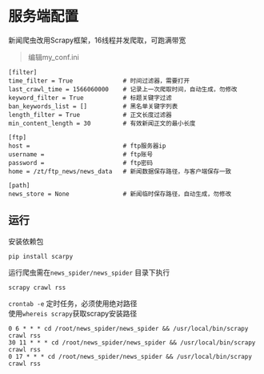 # 服务端配置

新闻爬虫改用Scrapy框架，16线程并发爬取，可跑满带宽
> 编辑my_conf.ini  

```
[filter]
time_filter = True              # 时间过滤器，需要打开
last_crawl_time = 1566060000    # 记录上一次爬取时间，自动生成，勿修改
keyword_filter = True           # 标题关键字过滤
ban_keywords_list = []          # 黑名单关键字列表
length_filter = True            # 正文长度过滤器
min_content_length = 30         # 有效新闻正文的最小长度

[ftp]
host =                          # ftp服务器ip
username =                      # ftp账号
password =                      # ftp密码
home = /zt/ftp_news/news_data   # 新闻数据保存路径，与客户端保存一致

[path]
news_store = None               # 新闻临时保存路径，自动生成，勿修改

```

## 运行

安装依赖包
```
pip install scarpy
```
运行爬虫需在`news_spider/news_spider` 目录下执行
```
scrapy crawl rss
```
`crontab -e` 定时任务，必须使用绝对路径      
使用`whereis scrapy`获取scrapy安装路径
```
0 6 * * * cd /root/news_spider/news_spider && /usr/local/bin/scrapy crawl rss 
30 11 * * * cd /root/news_spider/news_spider && /usr/local/bin/scrapy crawl rss
0 17 * * * cd /root/news_spider/news_spider && /usr/local/bin/scrapy crawl rss
```
